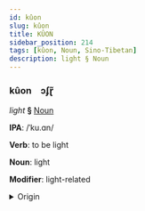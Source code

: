 ```yaml
---
id: kûon
slug: kûon
title: KÛON
sidebar_position: 214
tags: [kûon, Noun, Sino-Tibetan]
description: light § Noun
---
```


### kûon&emsp;<span kind="abugida">ɔʄɽ̃</span>

*light* **§** [Noun](../../tags/Noun)

**IPA**: /ˈku.ɑn/

**Verb**: to be light

**Noun**: light

**Modifier**: light-related

<details>
    <summary>Origin</summary>
    Mandarin 光 guāng /ku̯ɑŋ/<br/>
    <em>Sino-Tibetan Language Family</em>
</details>